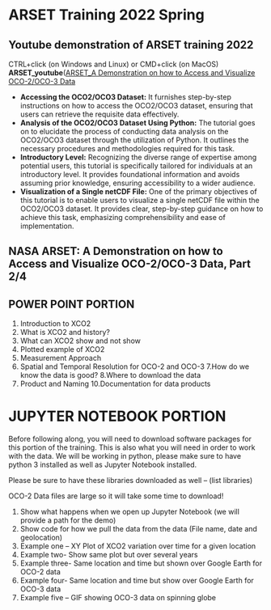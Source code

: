 # ARSET Training 2022 Spring
## Youtube demonstration of ARSET training 2022

CTRL+click (on Windows and Linux) or CMD+click (on MacOS)
**ARSET_youtube**([ARSET_A Demonstration on how to Access and Visualize OCO-2/OCO-3 Data](https://www.youtube.com/watch?v=2ZILcjYB9Fk&t=1s&ab_channel=NASAVideo)

- **Accessing the OCO2/OCO3 Dataset:** It furnishes step-by-step instructions on how to access the OCO2/OCO3 dataset, ensuring that users can retrieve the requisite data effectively.
- **Analysis of the OCO2/OCO3 Dataset Using Python:** The tutorial goes on to elucidate the process of conducting data analysis on the OCO2/OCO3 dataset through the utilization of Python. It outlines the necessary procedures and methodologies required for this task.
- **Introductory Level:** Recognizing the diverse range of expertise among potential users, this tutorial is specifically tailored for individuals at an introductory level. It provides foundational information and avoids assuming prior knowledge, ensuring accessibility to a wider audience.
- **Visualization of a Single netCDF File:** One of the primary objectives of this tutorial is to enable users to visualize a single netCDF file within the OCO2/OCO3 dataset. It provides clear, step-by-step guidance on how to achieve this task, emphasizing comprehensibility and ease of implementation.

## NASA ARSET: A Demonstration on how to Access and Visualize OCO-2/OCO-3 Data, Part 2/4
## POWER POINT PORTION
1. Introduction to XCO2
2. What is XCO2 and history?
3. What can XCO2 show and not show
4. Plotted example of XCO2
5. Measurement Approach
6. Spatial and Temporal Resolution for OCO-2 and OCO-3
7.How do we know the data is good?
8.Where to download the data
9. Product and Naming
10.Documentation for data products

# JUPYTER NOTEBOOK PORTION
Before following along, you will need to download software packages for this portion of the training. This is also what you will need in order to work with the data. We will be working in python, please make sure to have python 3 installed as well as Jupyter Notebook installed.

Please be sure to have these libraries downloaded as well – (list libraries)

OCO-2 Data files are large so it will take some time to download!

1. Show what happens when we open up Jupyter Notebook (we will provide a path for the demo)
2. Show code for how we pull the data from the data (File name, date and geolocation)
3. Example one – XY Plot of XCO2 variation over time for a given location
4. Example two- Show same plot but over several years
5. Example three- Same location and time but shown over Google Earth for OCO-2 data
6. Example four- Same location and time but show over Google Earth for OCO-3 data
7. Example five – GIF showing OCO-3 data on spinning globe
